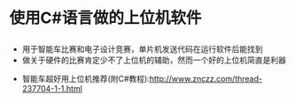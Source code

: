 # 使用C#语言做的上位机软件<p>
* 用于智能车比赛和电子设计竞赛，单片机发送代码在运行软件后能找到
* 做关于硬件的比赛肯定少不了上位机的辅助，然而一个好的上位机简直是利器<p>
* 智能车超好用上位机推荐(附C#教程):http://www.znczz.com/thread-237704-1-1.html<p>
